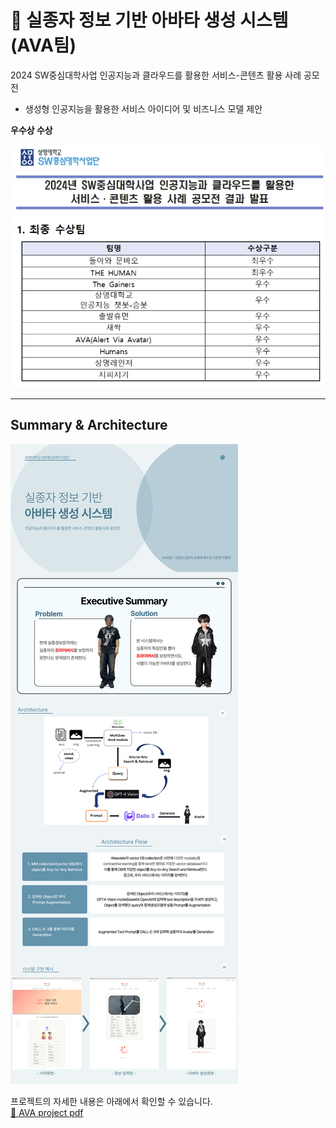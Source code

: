 # 👤 실종자 정보 기반 아바타 생성 시스템 (AVA팀)
2024 SW중심대학사업 인공지능과 클라우드를 활용한 서비스-콘텐츠 활용 사례 공모전
- 생성형 인공지능을 활용한 서비스 아이디어 및 비즈니스 모델 제안

**우수상 수상**

![Project Concept](https://github.com/suyeonmyeong/AVA_Generative_AI_Service/blob/main/images/%EC%88%98%EC%83%81_%EA%B2%B0%EA%B3%BC.png)



---

## Summary & Architecture

![Project Concept](https://github.com/suyeonmyeong/AVA_Generative_AI_Service/blob/main/images/system_summary_ppt.png)

프로젝트의 자세한 내용은 아래에서 확인할 수 있습니다.  <br>
[📄 AVA project pdf](https://github.com/suyeonmyeong/AVA_Generative_AI_Service/blob/main/%EC%83%9D%EC%84%B1%ED%98%95-%EA%B3%B5%EB%AA%A8%EC%A0%84.pdf)